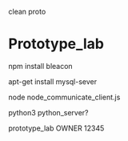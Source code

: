 clean proto
# Prototype_lab
npm install bleacon

apt-get install mysql-sever

node node_communicate_client.js

python3 python_server?

prototype_lab OWNER 12345

